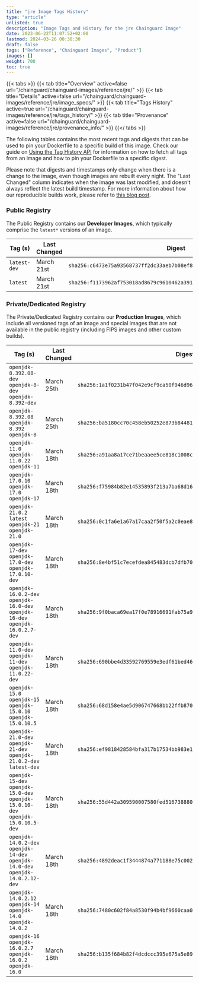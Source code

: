 ```yaml
---
title: "jre Image Tags History"
type: "article"
unlisted: true
description: "Image Tags and History for the jre Chainguard Image"
date: 2023-06-22T11:07:52+02:00
lastmod: 2024-03-26 00:38:30
draft: false
tags: ["Reference", "Chainguard Images", "Product"]
images: []
weight: 700
toc: true
---
```


{{< tabs >}}
{{< tab title="Overview" active=false url="/chainguard/chainguard-images/reference/jre/" >}}
{{< tab title="Details" active=false url="/chainguard/chainguard-images/reference/jre/image_specs/" >}}
{{< tab title="Tags History" active=true url="/chainguard/chainguard-images/reference/jre/tags_history/" >}}
{{< tab title="Provenance" active=false url="/chainguard/chainguard-images/reference/jre/provenance_info/" >}}
{{</ tabs >}}

The following tables contains the most recent tags and digests that can be used to pin your Dockerfile to a specific build of this image. Check our guide on [Using the Tag History API](/chainguard/chainguard-images/using-the-tag-history-api/) for information on how to fetch all tags from an image and how to pin your Dockerfile to a specific digest.

Please note that digests and timestamps only change when there is a change to the image, even though images are rebuilt every night. The "Last Changed" column indicates when the image was last modified, and doesn't always reflect the latest build timestamp. For more information about how our reproducible builds work, please refer to [this blog post](https://www.chainguard.dev/unchained/reproducing-chainguards-reproducible-image-builds).

### Public Registry
The Public Registry contains our **Developer Images**, which typically comprise the `latest*` versions of an image.

| Tag (s)       | Last Changed | Digest                                                                    |
|---------------|--------------|---------------------------------------------------------------------------|
|  `latest-dev` | March 21st   | `sha256:c6473e75a93568737ff2dc33aeb7b08ef81062ca5c53c233304c7f52e050f0e5` |
|  `latest`     | March 21st   | `sha256:f1173962af753018ad8679c9610462a3914143c7c2589411bc2f1309e29c35df` |


### Private/Dedicated Registry
The Private/Dedicated Registry contains our **Production Images**, which include all versioned tags of an image and special images that are not available in the public registry (including FIPS images and other custom builds).

| Tag (s)                                                                            | Last Changed | Digest                                                                    |
|------------------------------------------------------------------------------------|--------------|---------------------------------------------------------------------------|
|  `openjdk-8.392.08-dev` `openjdk-8-dev` `openjdk-8.392-dev`                        | March 25th   | `sha256:1a1f0231b47f042e9cf9ca50f946d96429ba008ecc8eb80f4f2c106c17c4e9af` |
|  `openjdk-8.392.08` `openjdk-8.392` `openjdk-8`                                    | March 25th   | `sha256:ba5180cc70c458eb50252e873b844816960823ee2ad4049887eaa78720077a57` |
|  `openjdk-11.0` `openjdk-11.0.22` `openjdk-11`                                     | March 18th   | `sha256:a91aa8a17ce71beaaee5ce818c1008c000ae433fd6f75dacadbb50a96deeee58` |
|  `openjdk-17.0.10` `openjdk-17.0` `openjdk-17`                                     | March 18th   | `sha256:f75984b82e14535893f213a7ba68d16d27917a1676972357d31cbe3bfb8443d9` |
|  `openjdk-21.0.2` `latest` `openjdk-21` `openjdk-21.0`                             | March 18th   | `sha256:0c1fa6e1a67a17caa2f50f5a2c0eae819a154a1685223d333a994d8081d86142` |
|  `openjdk-17-dev` `openjdk-17.0-dev` `openjdk-17.0.10-dev`                         | March 18th   | `sha256:8e4bf51c7ecefdea845483dcb7dfb70464892f7ca9d8900d4dcd5e5d205e8f92` |
|  `openjdk-16.0.2-dev` `openjdk-16.0-dev` `openjdk-16-dev` `openjdk-16.0.2.7-dev`   | March 18th   | `sha256:9f0baca69ea17f0e78916691fab75a9933214259a40b6158f8ed621a71a7745d` |
|  `openjdk-11.0-dev` `openjdk-11-dev` `openjdk-11.0.22-dev`                         | March 18th   | `sha256:690bbe4d33592769559e3edf61bed46aa1cd205f289e2b266f75cbda278c3ab6` |
|  `openjdk-15.0` `openjdk-15` `openjdk-15.0.10` `openjdk-15.0.10.5`                 | March 18th   | `sha256:68d158e4ae5d906747668bb22ffb870c6bf4a5577f61c6b0cb22774ef687812d` |
|  `openjdk-21.0-dev` `openjdk-21-dev` `openjdk-21.0.2-dev` `latest-dev`             | March 18th   | `sha256:ef9818428584bfa317b17534bb983e11076d7719db144b7f43b675657e81b106` |
|  `openjdk-15-dev` `openjdk-15.0-dev` `openjdk-15.0.10-dev` `openjdk-15.0.10.5-dev` | March 18th   | `sha256:55d442a309590007580fed5167388808b22710f89079c710754adbc7fbc78e56` |
|  `openjdk-14.0.2-dev` `openjdk-14-dev` `openjdk-14.0-dev` `openjdk-14.0.2.12-dev`  | March 18th   | `sha256:4892deac1f3444874a771188e75c002012347a4060fd2700b698dccfbdb1add7` |
|  `openjdk-14.0.2.12` `openjdk-14` `openjdk-14.0` `openjdk-14.0.2`                  | March 18th   | `sha256:7480c602f84a8530f94b4bf9660caa068301c69755ce8c8b74cc378cf852ca90` |
|  `openjdk-16` `openjdk-16.0.2.7` `openjdk-16.0.2` `openjdk-16.0`                   | March 18th   | `sha256:b135f684b82f4dcdccc395e675a5e892fb419ae2fac7df446ffb4619782a49fc` |

